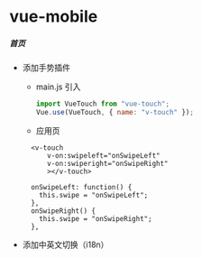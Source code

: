 # vue-mobile

##### 首页

- 添加手势插件

  - main.js 引入
    ```javascript
    import VueTouch from "vue-touch";
    Vue.use(VueTouch, { name: "v-touch" });
    ```
  - 应用页

  ```
    <v-touch
        v-on:swipeleft="onSwipeLeft"
        v-on:swiperight="onSwipeRight"
        ></v-touch>

    onSwipeLeft: function() {
      this.swipe = "onSwipeLeft";
    },
    onSwipeRight() {
      this.swipe = "onSwipeRight";
    },
  ```

* 添加中英文切换（i18n）
